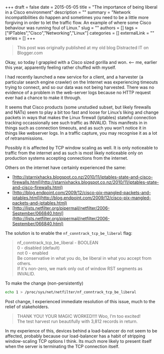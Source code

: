 +++ 
draft = false
date = 2015-05-05
title = "The importance of being liberal in a Cisco environment"
description = ""
summary = "Network incompatibilities do happen and sometimes you need to be a little more forgiving in order to let the traffic flow. An example of where some Cisco behaviour was running foul of Linux."
slug = ""
authors = []
tags = ["IPTables","Cisco","Networking","Linux"]
categories = []
externalLink = ""
series = []
+++

> This post was originally published at my old blog Distracted IT on Blogger.com

Okay, so today I grappled with a Cisco sized gorilla and won. <-- me, earlier this year, apparently feeling rather chuffed with myself.  
  
I had recently launched a new service for a client, and a harvester (a particular search engine crawler) on the Internet was experiencing timeouts trying to connect, and so our data was not being harvested. There was no evidence of a problem in the web-server logs because no HTTP request ever had a chance to make it through.

It seems that Cisco products (some unstudied subset, but likely firewalls and NATs) seem to play a bit too fast and loose for Linux’s liking and change packets in ways that makes the Linux firewall (iptables) stateful connection tracking occassionally see such traffic as INVALID. This manifests in in things such as connection timeouts, and as such you won’t notice it in things like webserver logs. In a traffic capture, you may recognise it as a lot of retransmissions.
  
Possibly it is affected by TCP window scaling as well. It is only noticeable to traffic from the internet and as such is most likely noticeable only on production systems accepting connections from the internet.  
  
Others on the internet have certainly experienced the same:  

*   [http://starnixhacks.blogspot.co.nz/2010/11/iptables-state-and-cisco-firewalls.html](http://starnixhacks.blogspot.co.nz/2010/11/iptables-state-and-cisco-firewalls.html)
*   [http://blog.endpoint.com/2009/12/cisco-pix-mangled-packets-and-iptables.html](http://blog.endpoint.com/2009/12/cisco-pix-mangled-packets-and-iptables.html)
*   [http://lists.netfilter.org/pipermail/netfilter/2006-September/066840.html](http://lists.netfilter.org/pipermail/netfilter/2006-September/066840.html)

  
The solution is to enable the `nf_conntrack_tcp_be_liberal` flag:  

> nf_conntrack_tcp_be_liberal - BOOLEAN  
> 0 - disabled (default)  
> not 0 - enabled  
> Be conservative in what you do, be liberal in what you accept from others.  
> If it's non-zero, we mark only out of window RST segments as INVALID.

To make the change (non-persistently)

```bash
echo 1 > /proc/sys/net/netfilter/nf_conntrack_tcp_be_liberal  
```

Post change, I experienced immediate resolution of this issue, much to the relief of stakeholders.  

> THANK YOU! YOUR MAGIC WORKED!!!! Woo, I’m too excited!  
> The test harvest run beautifully with 3,812 records in return.

In my experience of this, devices behind a load-balancer do not seem to be affected, probably because our load-balancer has a habit of stripping window-scaling TCP options I think. Its much more likely to present itself when the server is terminating the TCP connection itself.
